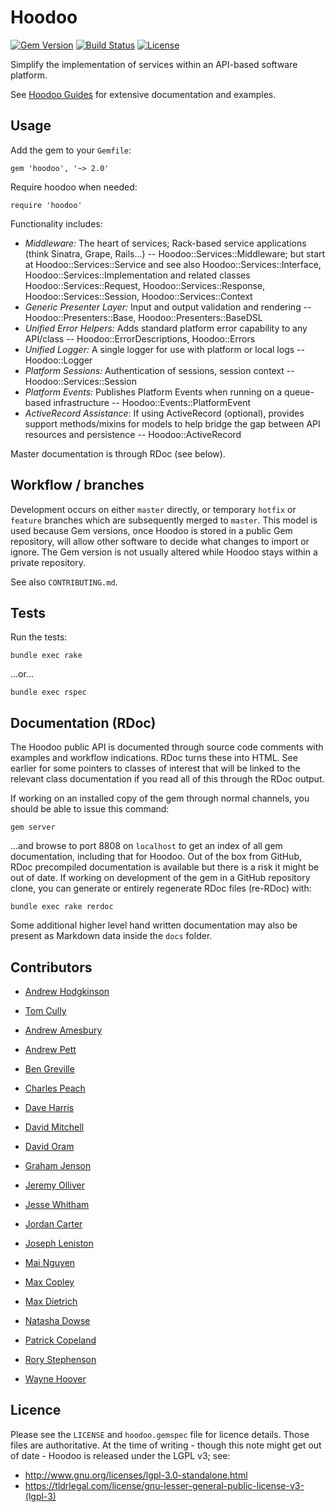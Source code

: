 # Hoodoo

[![Gem Version](https://badge.fury.io/rb/hoodoo.svg)](https://rubygems.org/gems/hoodoo) [![Build Status](https://travis-ci.org/LoyaltyNZ/hoodoo.svg?branch=master)](https://travis-ci.org/LoyaltyNZ/hoodoo) [![License](https://img.shields.io/badge/license-LGPL--3.0-blue.svg)](http://www.gnu.org/licenses/lgpl-3.0.en.html)

Simplify the implementation of services within an API-based software platform.

See [Hoodoo Guides](https://loyaltynz.github.io/hoodoo/) for extensive documentation and examples.

## Usage

Add the gem to your `Gemfile`:

    gem 'hoodoo', '~> 2.0'

Require hoodoo when needed:

    require 'hoodoo'

Functionality includes:

* _Middleware:_ The heart of services; Rack-based service applications (think Sinatra, Grape, Rails...) -- Hoodoo::Services::Middleware; but start at Hoodoo::Services::Service and see also Hoodoo::Services::Interface, Hoodoo::Services::Implementation and related classes Hoodoo::Services::Request, Hoodoo::Services::Response, Hoodoo::Services::Session, Hoodoo::Services::Context
* _Generic Presenter Layer:_ Input and output validation and rendering -- Hoodoo::Presenters::Base, Hoodoo::Presenters::BaseDSL
* _Unified Error Helpers:_ Adds standard platform error capability to any API/class -- Hoodoo::ErrorDescriptions, Hoodoo::Errors
* _Unified Logger:_ A single logger for use with platform or local logs -- Hoodoo::Logger
* _Platform Sessions:_ Authentication of sessions, session context -- Hoodoo::Services::Session
* _Platform Events:_ Publishes Platform Events when running on a queue-based infrastructure -- Hoodoo::Events::PlatformEvent
* _ActiveRecord Assistance_: If using ActiveRecord (optional), provides support methods/mixins for models to help bridge the gap between API resources and persistence -- Hoodoo::ActiveRecord

Master documentation is through RDoc (see below).

## Workflow / branches

Development occurs on either `master` directly, or temporary `hotfix` or `feature` branches which are subsequently merged to `master`. This model is used because Gem versions, once Hoodoo is stored in a public Gem repository, will allow other software to decide what changes to import or ignore. The Gem version is not usually altered while Hoodoo stays within a private repository.

See also `CONTRIBUTING.md`.

## Tests

Run the tests:

    bundle exec rake

...or...

    bundle exec rspec

## Documentation (RDoc)

The Hoodoo public API is documented through source code comments with examples and workflow indications. RDoc turns these into HTML. See earlier for some pointers to classes of interest that will be linked to the relevant class documentation if you read all of this through the RDoc output.

If working on an installed copy of the gem through normal channels, you should be able to issue this command:

    gem server

...and browse to port 8808 on `localhost` to get an index of all gem documentation, including that for Hoodoo. Out of the box from GitHub, RDoc precompiled documentation is available but there is a risk it might be out of date. If working on development of the gem in a GitHub repository clone, you can generate or entirely regenerate RDoc files (re-RDoc) with:

    bundle exec rake rerdoc

Some additional higher level hand written documentation may also be present as Markdown data inside the `docs` folder.

## Contributors

* [Andrew Hodgkinson](https://github.com/pond)
* [Tom Cully](https://github.com/tomdionysus)

* [Andrew Amesbury](https://github.com/aames)
* [Andrew Pett](https://github.com/aspett)
* [Ben Greville](https://github.com/bengreville)
* [Charles Peach](https://github.com/charlespeach)
* [Dave Harris](https://github.com/daveharris)
* [David Mitchell](https://github.com/davidamitchell)
* [David Oram](https://github.com/davidoram)
* [Graham Jenson](https://github.com/grahamjenson)
* [Jeremy Olliver](https://github.com/jeremyolliver)
* [Jesse Whitham](https://github.com/whithajess)
* [Jordan Carter](https://github.com/jordandcarter)
* [Joseph Leniston](https://github.com/josephleniston)
* [Mai Nguyen](https://github.com/mjnguyenloyalty)
* [Max Copley](https://github.com/copley)
* [Max Dietrich](https://github.com/mbdietrich)
* [Natasha Dowse](https://github.com/natashadowse)
* [Patrick Copeland](https://github.com/pjscopeland)
* [Rory Stephenson](https://github.com/thelollies)
* [Wayne Hoover](https://github.com/waynehoover)

## Licence

Please see the `LICENSE` and `hoodoo.gemspec` file for licence details. Those files are authoritative. At the time of writing - though this note might get out of date - Hoodoo is released under the LGPL v3; see:

* http://www.gnu.org/licenses/lgpl-3.0-standalone.html
* https://tldrlegal.com/license/gnu-lesser-general-public-license-v3-(lgpl-3)
